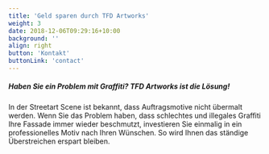 ```yaml
---
title: 'Geld sparen durch TFD Artworks'
weight: 3
date: 2018-12-06T09:29:16+10:00
background: ''
align: right
button: 'Kontakt'
buttonLink: 'contact'
---
```

##### Haben Sie ein Problem mit Graffiti? TFD Artworks ist die Lösung!

In der Streetart Scene ist bekannt, dass Auftragsmotive nicht übermalt werden. Wenn Sie das Problem haben, dass schlechtes und illegales Graffiti Ihre Fassade immer wieder beschmutzt, investieren Sie einmalig in ein professionelles Motiv nach Ihren Wünschen. So wird Ihnen das ständige Überstreichen erspart bleiben.
